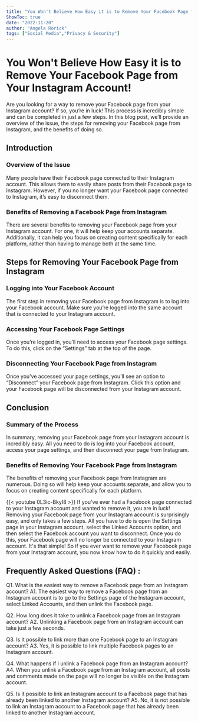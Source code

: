 ```yaml
---
title: "You Won't Believe How Easy it is to Remove Your Facebook Page from Your Instagram Account!"
ShowToc: true 
date: "2022-11-20"
author: "Angela Rorick" 
tags: ["Social Media","Privacy & Security"]
---
```

# You Won't Believe How Easy it is to Remove Your Facebook Page from Your Instagram Account!

Are you looking for a way to remove your Facebook page from your Instagram account? If so, you’re in luck! This process is incredibly simple and can be completed in just a few steps. In this blog post, we’ll provide an overview of the issue, the steps for removing your Facebook page from Instagram, and the benefits of doing so. 

## Introduction

### Overview of the Issue

Many people have their Facebook page connected to their Instagram account. This allows them to easily share posts from their Facebook page to Instagram. However, if you no longer want your Facebook page connected to Instagram, it’s easy to disconnect them. 

### Benefits of Removing a Facebook Page from Instagram

There are several benefits to removing your Facebook page from your Instagram account. For one, it will help keep your accounts separate. Additionally, it can help you focus on creating content specifically for each platform, rather than having to manage both at the same time. 

## Steps for Removing Your Facebook Page from Instagram

### Logging into Your Facebook Account

The first step in removing your Facebook page from Instagram is to log into your Facebook account. Make sure you’re logged into the same account that is connected to your Instagram account. 

### Accessing Your Facebook Page Settings

Once you’re logged in, you’ll need to access your Facebook page settings. To do this, click on the “Settings” tab at the top of the page. 

### Disconnecting Your Facebook Page from Instagram

Once you’ve accessed your page settings, you’ll see an option to “Disconnect” your Facebook page from Instagram. Click this option and your Facebook page will be disconnected from your Instagram account. 

## Conclusion

### Summary of the Process

In summary, removing your Facebook page from your Instagram account is incredibly easy. All you need to do is log into your Facebook account, access your page settings, and then disconnect your page from Instagram. 

### Benefits of Removing Your Facebook Page from Instagram

The benefits of removing your Facebook page from Instagram are numerous. Doing so will help keep your accounts separate, and allow you to focus on creating content specifically for each platform.

{{< youtube 0L3ic-BkyI8 >}} 
If you've ever had a Facebook page connected to your Instagram account and wanted to remove it, you are in luck! Removing your Facebook page from your Instagram account is surprisingly easy, and only takes a few steps. All you have to do is open the Settings page in your Instagram account, select the Linked Accounts option, and then select the Facebook account you want to disconnect. Once you do this, your Facebook page will no longer be connected to your Instagram account. It's that simple! So if you ever want to remove your Facebook page from your Instagram account, you now know how to do it quickly and easily.

## Frequently Asked Questions (FAQ) :
Q1. What is the easiest way to remove a Facebook page from an Instagram account?
A1. The easiest way to remove a Facebook page from an Instagram account is to go to the Settings page of the Instagram account, select Linked Accounts, and then unlink the Facebook page.

Q2. How long does it take to unlink a Facebook page from an Instagram account?
A2. Unlinking a Facebook page from an Instagram account can take just a few seconds.

Q3. Is it possible to link more than one Facebook page to an Instagram account?
A3. Yes, it is possible to link multiple Facebook pages to an Instagram account.

Q4. What happens if I unlink a Facebook page from an Instagram account?
A4. When you unlink a Facebook page from an Instagram account, all posts and comments made on the page will no longer be visible on the Instagram account.

Q5. Is it possible to link an Instagram account to a Facebook page that has already been linked to another Instagram account?
A5. No, it is not possible to link an Instagram account to a Facebook page that has already been linked to another Instagram account.


